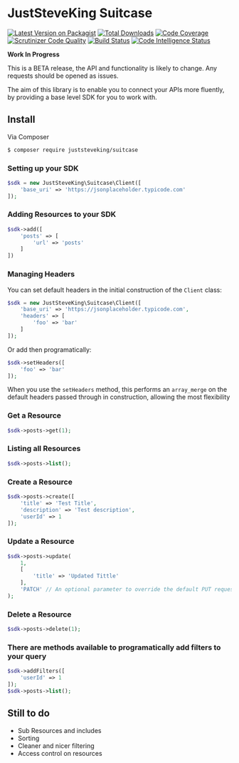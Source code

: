 # JustSteveKing Suitcase

[![Latest Version on Packagist][ico-version]][link-packagist]
[![Total Downloads][ico-downloads]][link-downloads]
[![Code Coverage](https://scrutinizer-ci.com/g/JustSteveKing/Suitcase/badges/coverage.png?b=master)](https://scrutinizer-ci.com/g/JustSteveKing/Suitcase/?branch=master)
[![Scrutinizer Code Quality](https://scrutinizer-ci.com/g/JustSteveKing/Suitcase/badges/quality-score.png?b=master)](https://scrutinizer-ci.com/g/JustSteveKing/Suitcase/?branch=master)
[![Build Status](https://scrutinizer-ci.com/g/JustSteveKing/Suitcase/badges/build.png?b=master)](https://scrutinizer-ci.com/g/JustSteveKing/Suitcase/build-status/master)
[![Code Intelligence Status](https://scrutinizer-ci.com/g/JustSteveKing/Suitcase/badges/code-intelligence.svg?b=master)](https://scrutinizer-ci.com/code-intelligence)

**Work In Progress**

This is a BETA release, the API and functionality is likely to change. Any requests should be opened as issues.

The aim of this library is to enable you to connect your APIs more fluently, by providing a base level SDK for you to work with.

## Install

Via Composer

```bash
$ composer require juststeveking/suitcase
```

### Setting up your SDK

```php
$sdk = new JustSteveKing\Suitcase\Client([
    'base_uri' => 'https://jsonplaceholder.typicode.com'
]);
```

### Adding Resources to your SDK

```php
$sdk->add([
    'posts' => [
        'url' => 'posts'
    ]
])
```

### Managing Headers

You can set default headers in the initial construction of the `Client` class:

```php
$sdk = new JustSteveKing\Suitcase\Client([
    'base_uri' => 'https://jsonplaceholder.typicode.com',
    'headers' => [
        'foo' => 'bar'
    ]
]);
```

Or add then programatically:

```php
$sdk->setHeaders([
    'foo' => 'bar'
]);
```

When you use the `setHeaders` method, this performs an `array_merge` on the default headers passed through in construction, allowing the most flexibility


### Get a Resource

```php
$sdk->posts->get(1);
```

### Listing all Resources

```php
$sdk->posts->list();
```

### Create a Resource

```php
$sdk->posts->create([
    'title' => 'Test Title',
    'description' => 'Test description',
    'userId' => 1
]);
```

### Update a Resource

```php
$sdk->posts->update(
    1,
    [
        'title' => 'Updated Tittle'
    ],
    'PATCH' // An optional parameter to override the default PUT request
);
```

### Delete a Resource

```php
$sdk->posts->delete(1);
```

### There are methods available to programatically add filters to your query

```php
$sdk->addFilters([
    'userId' => 1
]);
$sdk->posts->list();
```

## Still to do

- Sub Resources and includes
- Sorting
- Cleaner and nicer filtering
- Access control on resources



[ico-version]: https://img.shields.io/packagist/v/juststeveking/suitcase.svg?style=flat-square
[ico-downloads]: https://img.shields.io/packagist/dt/juststeveking/suitcase.svg?style=flat-square

[link-packagist]: https://packagist.org/packages/juststeveking/suitcase
[link-downloads]: https://packagist.org/packages/juststeveking/suitcase
[link-author]: https://github.com/JustSteveKing
